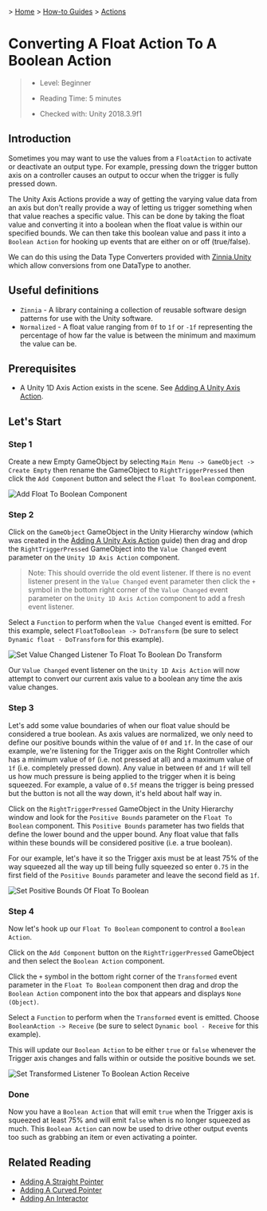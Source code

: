 &gt; [Home](../../../../README.md) &gt; [How-to Guides](../../README.md) &gt; [Actions](../README.md)

# Converting A Float Action To A Boolean Action

> * Level: Beginner
>
> * Reading Time: 5 minutes
>
> * Checked with: Unity 2018.3.9f1

## Introduction

Sometimes you may want to use the values from a `FloatAction` to activate or deactivate an output type. For example, pressing down the trigger button axis on a controller causes an output to occur when the trigger is fully pressed down.

The Unity Axis Actions provide a way of getting the varying value data from an axis but don't really provide a way of letting us trigger something when that value reaches a specific value. This can be done by taking the float value and converting it into a boolean when the float value is within our specified bounds. We can then take this boolean value and pass it into a `Boolean Action` for hooking up events that are either on or off (true/false).

We can do this using the Data Type Converters provided with [Zinnia.Unity] which allow conversions from one DataType to another.

## Useful definitions

* `Zinnia` - A library containing a collection of reusable software design patterns for use with the Unity software.
* `Normalized` - A float value ranging from `0f` to `1f` or `-1f` representing the percentage of how far the value is between the minimum and maximum the value can be.

## Prerequisites

* A Unity 1D Axis Action exists in the scene. See [Adding A Unity Axis Action](../AddingAUnityAxisAction/README.md).

## Let's Start

### Step 1

Create a new Empty GameObject by selecting `Main Menu -> GameObject -> Create Empty` then rename the GameObject to `RightTriggerPressed` then click the `Add Component` button and select the `Float To Boolean` component.

![Add Float To Boolean Component](assets/images/AddFloatToBooleanComponent.png)

### Step 2

Click on the `GameObject` GameObject in the Unity Hierarchy window (which was created in the [Adding A Unity Axis Action](../AddingAUnityAxisAction/README.md) guide) then drag and drop the `RightTriggerPressed` GameObject into the `Value Changed` event parameter on the `Unity 1D Axis Action` component.

> Note: This should override the old event listener. If there is no event listener present in the `Value Changed` event parameter then click the `+` symbol in the bottom right corner of the `Value Changed` event parameter on the `Unity 1D Axis Action` component to add a fresh event listener.

Select a `Function` to perform when the `Value Changed` event is emitted. For this example, select `FloatToBoolean -> DoTransform` (be sure to select `Dynamic float - DoTransform` for this example).

![Set Value Changed Listener To Float To Boolean Do Transform](assets/images/SetValueChangedListenerToFloatToBooleanDoTransform.png)

Our `Value Changed` event listener on the `Unity 1D Axis Action` will now attempt to convert our current axis value to a boolean any time the axis value changes.

### Step 3

Let's add some value boundaries of when our float value should be considered a true boolean. As axis values are normalized, we only need to define our positive bounds within the value of `0f` and `1f`. In the case of our example, we're listening for the Trigger axis on the Right Controller which has a minimum value of `0f` (i.e. not pressed at all) and a maximum value of `1f` (i.e. completely pressed down). Any value in between `0f` and `1f` will tell us how much pressure is being applied to the trigger when it is being squeezed. For example, a value of `0.5f` means the trigger is being pressed but the button is not all the way down, it's held about half way in.

Click on the `RightTriggerPressed` GameObject in the Unity Hierarchy window and look for the `Positive Bounds` parameter on the `Float To Boolean` component. This `Positive Bounds` parameter has two fields that define the lower bound and the upper bound. Any float value that falls within these bounds will be considered positive (i.e. a true boolean).

For our example, let's have it so the Trigger axis must be at least 75% of the way squeezed all the way up till being fully squeezed so enter `0.75` in the first field of the `Positive Bounds` parameter and leave the second field as `1f`.

![Set Positive Bounds Of Float To Boolean](assets/images/SetPositiveBoundsOfFloatToBoolean.png)

### Step 4

Now let's hook up our `Float To Boolean` component to control a `Boolean Action`.

Click on the `Add Component` button on the `RightTriggerPressed` GameObject and then select the `Boolean Action` component.

Click the `+` symbol in the bottom right corner of the `Transformed` event parameter in the `Float To Boolean` component then drag and drop the `Boolean Action` component into the box that appears and displays `None (Object)`.

Select a `Function` to perform when the `Transformed` event is emitted. Choose `BooleanAction -> Receive` (be sure to select `Dynamic bool - Receive` for this example).

This will update our `Boolean Action` to be either `true` or `false` whenever the Trigger axis changes and falls within or outside the positive bounds we set.

![Set Transformed Listener To Boolean Action Receive](assets/images/SetTransformedListenerToBooleanActionReceive.png)

### Done

Now you have a `Boolean Action` that will emit `true` when the Trigger axis is squeezed at least 75% and will emit `false` when is no longer squeezed as much. This `Boolean Action` can now be used to drive other output events too such as grabbing an item or even activating a pointer.

## Related Reading

* [Adding A Straight Pointer](../../Pointers/AddingAStraightPointer/README.md)
* [Adding A Curved Pointer](../../Pointers/AddingACurvedPointer/README.md)
* [Adding An Interactor](../../Interactions/AddingAnInteractor/README.md)

[Zinnia.Unity]: https://github.com/ExtendRealityLtd/Zinnia.Unity